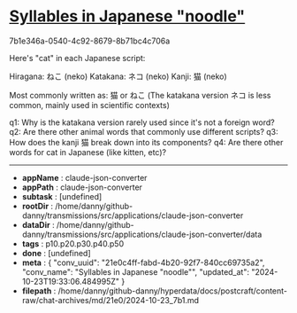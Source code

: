 # [Syllables in Japanese "noodle"](https://claude.ai/chat/21e0c4ff-fabd-4b20-92f7-840cc69735a2)

7b1e346a-0540-4c92-8679-8b71bc4c706a

 Here's "cat" in each Japanese script:

Hiragana: ねこ (neko)
Katakana: ネコ (neko)
Kanji: 猫 (neko)

Most commonly written as: 猫 or ねこ
(The katakana version ネコ is less common, mainly used in scientific contexts)

q1: Why is the katakana version rarely used since it's not a foreign word?
q2: Are there other animal words that commonly use different scripts?
q3: How does the kanji 猫 break down into its components?
q4: Are there other words for cat in Japanese (like kitten, etc)?

---

* **appName** : claude-json-converter
* **appPath** : claude-json-converter
* **subtask** : [undefined]
* **rootDir** : /home/danny/github-danny/transmissions/src/applications/claude-json-converter
* **dataDir** : /home/danny/github-danny/transmissions/src/applications/claude-json-converter/data
* **tags** : p10.p20.p30.p40.p50
* **done** : [undefined]
* **meta** : {
  "conv_uuid": "21e0c4ff-fabd-4b20-92f7-840cc69735a2",
  "conv_name": "Syllables in Japanese \"noodle\"",
  "updated_at": "2024-10-23T19:33:06.484995Z"
}
* **filepath** : /home/danny/github-danny/hyperdata/docs/postcraft/content-raw/chat-archives/md/21e0/2024-10-23_7b1.md